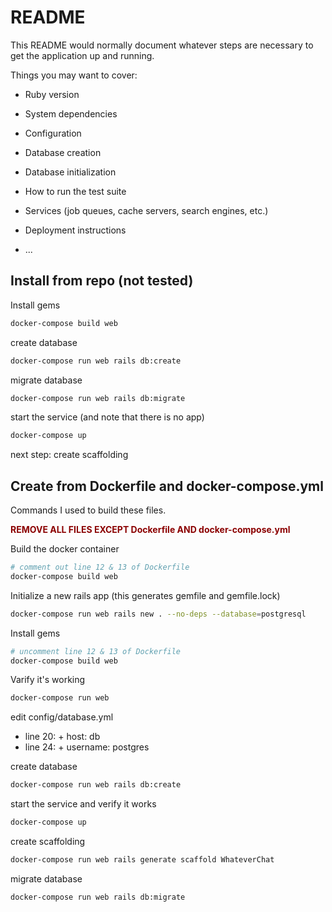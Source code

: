 # README

This README would normally document whatever steps are necessary to get the
application up and running.

Things you may want to cover:

* Ruby version

* System dependencies

* Configuration

* Database creation

* Database initialization

* How to run the test suite

* Services (job queues, cache servers, search engines, etc.)

* Deployment instructions

* ...

## Install from repo (not tested)

Install gems

```bash
docker-compose build web
```

create database
```bash
docker-compose run web rails db:create
```

migrate database
```bash
docker-compose run web rails db:migrate
```

start the service (and note that there is no app)
```bash
docker-compose up
```

next step: create scaffolding


## Create from Dockerfile and docker-compose.yml

Commands I used to build these files.

<span style="color:darkred">**REMOVE ALL FILES EXCEPT Dockerfile AND docker-compose.yml**</spam>

Build the docker container

```bash
# comment out line 12 & 13 of Dockerfile
docker-compose build web
```

Initialize a new rails app (this generates gemfile and gemfile.lock)

```bash
docker-compose run web rails new . --no-deps --database=postgresql
```

Install gems

```bash
# uncomment line 12 & 13 of Dockerfile
docker-compose build web
```

Varify it's working

```bash
docker-compose run web
```

edit config/database.yml
+ line 20:  + host: db
+ line 24:  + username: postgres

create database
```bash
docker-compose run web rails db:create
```

start the service and verify it works
```bash
docker-compose up
```

create scaffolding
```bash
docker-compose run web rails generate scaffold WhateverChat
```

migrate database
```bash
docker-compose run web rails db:migrate
```